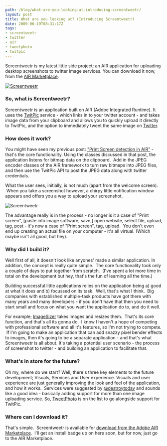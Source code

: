 ```yaml
---
path: /blog/what-are-you-looking-at-introducing-screentweetr/
layout: post
title: What are you looking at? (Introducing Screentweetr)
date: 2009-06-19T08:31:17Z
tags:
- screentweetr
- twitter
- air
- tweetphoto
- twitpic
---
```


Screentweetr is my latest little side project; an AIR application for uploading desktop screenshots to twitter image services. You can download it now, from the [AIR Marketplace](http://www.adobe.com/cfusion/marketplace/index.cfm?event=marketplace.offering&marketplaceid=1&publisherid=10603&offeringid=13500).

[![Screentweetr](http://uploads.psyked.co.uk/2009/06/screentweetr1.jpg "Screentweetr")](http://www.adobe.com/cfusion/marketplace/index.cfm?event=marketplace.offering&marketplaceid=1&publisherid=10603&offeringid=13500)

### So, what is Screentweetr?

Screentweetr is an application built on AIR (Adobe Integrated Runtime). It uses the [TwitPic](http://twitpic.com/) service - which links in to your twitter account - and takes image data from your clipboard and allows you to quickly upload it directly to TwitPic, and the option to immediately tweet the same image on [Twitter](http://twitter.com/home).

### How does it work?

You might have seen my previous post: ["Print Screen detection in AIR"](http://www.psyked.co.uk/general-chit-chat/print-screen-detection-in-air.htm) \- that's the core functionality. Using the classes discussed in that post, the application listens for bitmap data on the clipboard.  Add in the JPEG encoder classes of the AIR framework to turn raw bitmaps into JPEG files, and then use the TwitPic API to post the JPEG data along with twitter credentials.

What the user sees, initially, is not much (apart from the welcome screen).  When you take a screenshot however, a chirpy little notification window appears and offers you a way to upload your screenshot.

![Screentweetr](http://uploads.psyked.co.uk/2009/06/screentweetr2.jpg "Screentweetr")

The advantage really is in the process - no longer is it a case of "Print screen", \[paste into image software, save,\] open website, select file, upload, tag, post - it's now a case of "Print screen", tag, upload.  You don't even end up creating an actual file on your computer - it's all virtual. (Which maybe isn't all good, but hey).

### Why did I build it?

Well first of all, it doesn't look like anyones' made a similar application. In addition, the concept is really quite simple.  The core functionality took only a couple of days to put together from scratch.  (I've spent a lot more time in total on the development but hey, that's the fun of learning all the time.)

Building successful little applications relies on the application being a) good at what it does and b) focussed on its task.  Well, that's what I think.  Big companies with established multiple-task products have got there with many years and many developers - if you don't have that then you need to start small and focus on what you want the application do to, and do it well.

For example; [ImageSizer](http://www.psyked.co.uk/adobe/apollo/imagesizer-version-049-released.htm) takes images and resizes them.  That's its core function, and that's all its gonna do.  I know I haven't a hope of competing with professional software and all it's features, so I'm not trying to compete.  If I'm going to make an application that can add snazzy pixel bender effects to images, then it's going to be a separate application - and that's what Screentweetr is all about. It's taking a potential user scenario - the process of screenshot to twitter - and building an application to facilitate that.

### What's in store for the future?

Oh my, where do we start? Well, there's three key elements to the future development; Visuals, Services and User experience. Visuals and user experience are just generally improving the look and feel of the application, and how it works.  Services were suggested by [@destroytoday](http://twitter.com/destroytoday) and sounds like a good idea - basically adding support for more than one image uploading service. So, [TweetPhoto](http://www.tweetphoto.com/index.php) is on the list to go alongside support for TwitPic.

### Where can I download it?

That's simple.  Screentweetr is available for [download from the Adobe AIR Marketplace](http://www.adobe.com/cfusion/marketplace/index.cfm?event=marketplace.offering&marketplaceid=1&publisherid=10603&offeringid=13500 "Click here to visit the AIR Marketplace to download Screentweetr.").  I'll get an install badge up on here soon, but for now, just go to the AIR Marketplace.